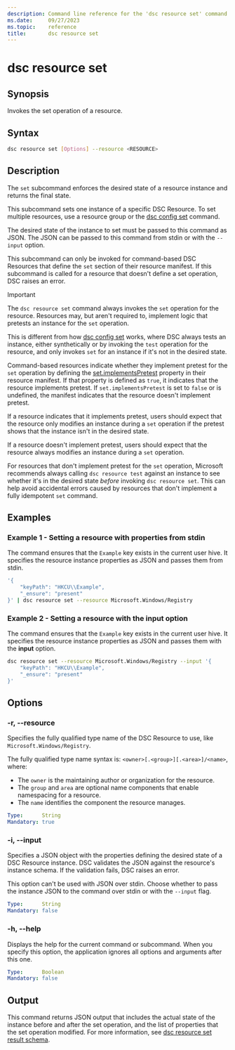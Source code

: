 ```yaml
---
description: Command line reference for the 'dsc resource set' command
ms.date:     09/27/2023
ms.topic:    reference
title:       dsc resource set
---
```


# dsc resource set

## Synopsis

Invokes the set operation of a resource.

## Syntax

```sh
dsc resource set [Options] --resource <RESOURCE>
```

## Description

The `set` subcommand enforces the desired state of a resource instance and returns the final state.

This subcommand sets one instance of a specific DSC Resource. To set multiple resources,
use a resource group or the [dsc config set][01] command.

The desired state of the instance to set must be passed to this command as JSON. The JSON can be
passed to this command from stdin or with the `--input` option.

This subcommand can only be invoked for command-based DSC Resources that define the `set` section
of their resource manifest. If this subcommand is called for a resource that doesn't define a set
operation, DSC raises an error.

> [!IMPORTANT]
> The `dsc resource set` command always invokes the `set` operation for the resource. Resources
> may, but aren't required to, implement logic that pretests an instance for the `set` operation.
>
> This is different from how [dsc config set][02] works, where DSC always tests an instance, either
> synthetically or by invoking the `test` operation for the resource, and only invokes `set` for an
> instance if it's not in the desired state.
>
> Command-based resources indicate whether they implement pretest for the `set` operation by
> defining the [set.implementsPretest][03] property in their resource manifest. If that property is
> defined as `true`, it indicates that the resource implements pretest. If `set.implementsPretest`
> is set to `false` or is undefined, the manifest indicates that the resource doesn't implement
> pretest.
>
> If a resource indicates that it implements pretest, users should expect that the resource only
> modifies an instance during a `set` operation if the pretest shows that the instance isn't in the
> desired state.
>
> If a resource doesn't implement pretest, users should expect that the resource always modifies an
> instance during a `set` operation.
>
> For resources that don't implement pretest for the `set` operation, Microsoft recommends always
> calling `dsc resource test` against an instance to see whether it's in the desired state _before_
> invoking `dsc resource set`. This can help avoid accidental errors caused by resources that don't
> implement a fully idempotent `set` command.

## Examples

### Example 1 - Setting a resource with properties from stdin

The command ensures that the `Example` key exists in the current user hive. It specifies the
resource instance properties as JSON and passes them from stdin.

```sh
'{
    "keyPath": "HKCU\\Example",
    "_ensure": "present"
}' | dsc resource set --resource Microsoft.Windows/Registry
```

### Example 2 - Setting a resource with the input option

The command ensures that the `Example` key exists in the current user hive. It specifies the
resource instance properties as JSON and passes them with the **input** option.

```sh
dsc resource set --resource Microsoft.Windows/Registry --input '{
    "keyPath": "HKCU\\Example",
    "_ensure": "present"
}'
```

## Options

### -r, --resource

Specifies the fully qualified type name of the DSC Resource to use, like
`Microsoft.Windows/Registry`.

The fully qualified type name syntax is: `<owner>[.<group>][.<area>]/<name>`, where:

- The `owner` is the maintaining author or organization for the resource.
- The `group` and `area` are optional name components that enable namespacing for a resource.
- The `name` identifies the component the resource manages.

```yaml
Type:      String
Mandatory: true
```

### -i, --input

Specifies a JSON object with the properties defining the desired state of a DSC Resource instance.
DSC validates the JSON against the resource's instance schema. If the validation fails, DSC raises
an error.

This option can't be used with JSON over stdin. Choose whether to pass the instance JSON to the
command over stdin or with the `--input` flag.

```yaml
Type:      String
Mandatory: false
```

### -h, --help

Displays the help for the current command or subcommand. When you specify this option, the
application ignores all options and arguments after this one.

```yaml
Type:      Boolean
Mandatory: false
```

## Output

This command returns JSON output that includes the actual state of the instance before and after
the set operation, and the list of properties that the set operation modified. For more
information, see [dsc resource set result schema][04].

[01]: ../config/set.md
[02]: ../config/set.md
[03]: ../../schemas/resource/manifest/set.md#implementspretest
[04]: ../../schemas/outputs/resource/set.md
